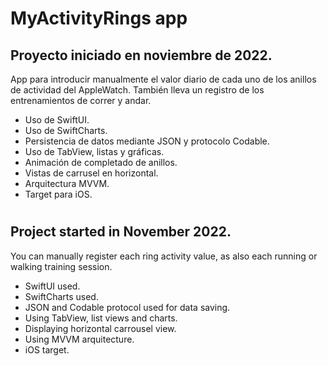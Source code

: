 # MyActivityRings app

## Proyecto iniciado en noviembre de 2022.

App para introducir manualmente el valor diario de cada uno de los anillos de actividad del AppleWatch. También lleva un registro de los entrenamientos de correr y andar.

* Uso de SwiftUI.
* Uso de SwiftCharts.
* Persistencia de datos mediante JSON y protocolo Codable.
* Uso de TabView, listas y gráficas.
* Animación de completado de anillos.
* Vistas de carrusel en horizontal.
* Arquitectura MVVM.
* Target para iOS.

#

## Project started in November 2022.

You can manually register each ring activity value, as also each running or walking training session.

* SwiftUI used.
* SwiftCharts used.
* JSON and Codable protocol used for data saving.
* Using TabView, list views and charts.
* Displaying horizontal carrousel view.
* Using MVVM arquitecture.
* iOS target.
